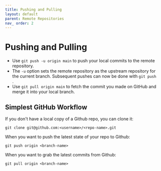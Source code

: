 ```yaml
---
title: Pushing and Pulling
layout: default
parent: Remote Repositories
nav_ order: 2
---
```


# Pushing and Pulling 

- Use `git push -u origin main` to push your local commits to the remote
repository.
- The `-u` option sets the remote repository as the upstream repository for the
current branch. Subsequent pushes can now be done with `git push` .
- Use `git pull origin main` to fetch the commit you
made on GitHub and merge it into your local branch.

## Simplest GitHub Workflow
If you don't have a local copy of a Github repo, you can clone it:

`git clone git@github.com:<username>/<repo-name>.git`

When you want to push the latest state of your repo to Github:

`git push origin <branch-name>`

When you want to grab the latest commits from Github:

`git pull origin <branch-name>`
